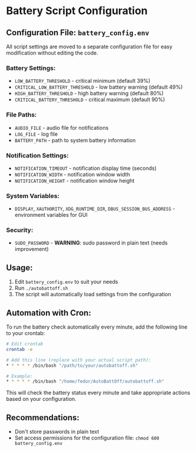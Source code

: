 # Battery Script Configuration

## Configuration File: `battery_config.env`

All script settings are moved to a separate configuration file for easy modification without editing the code.

### Battery Settings:
- `LOW_BATTERY_THRESHOLD` - critical minimum (default 39%)
- `CRITICAL_LOW_BATTERY_THRESHOLD` - low battery warning (default 49%)
- `HIGH_BATTERY_THRESHOLD` - high battery warning (default 80%)
- `CRITICAL_BATTERY_THRESHOLD` - critical maximum (default 90%)

### File Paths:
- `AUDIO_FILE` - audio file for notifications
- `LOG_FILE` - log file
- `BATTERY_PATH` - path to system battery information

### Notification Settings:
- `NOTIFICATION_TIMEOUT` - notification display time (seconds)
- `NOTIFICATION_WIDTH` - notification window width
- `NOTIFICATION_HEIGHT` - notification window height

### System Variables:
- `DISPLAY`, `XAUTHORITY`, `XDG_RUNTIME_DIR`, `DBUS_SESSION_BUS_ADDRESS` - environment variables for GUI

### Security:
- `SUDO_PASSWORD` - **WARNING**: sudo password in plain text (needs improvement)

## Usage:
1. Edit `battery_config.env` to suit your needs
2. Run `./autobattoff.sh`
3. The script will automatically load settings from the configuration

## Automation with Cron:
To run the battery check automatically every minute, add the following line to your crontab:

```bash
# Edit crontab
crontab -e

# Add this line (replace with your actual script path):
* * * * * /bin/bash "/path/to/your/autobattoff.sh"

# Example:
* * * * * /bin/bash "/home/fedor/AutoBattOff/autobattoff.sh"
```

This will check the battery status every minute and take appropriate actions based on your configuration.

## Recommendations:
- Don't store passwords in plain text
- Set access permissions for the configuration file: `chmod 600 battery_config.env` 